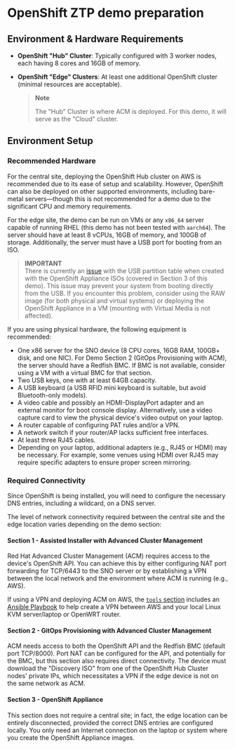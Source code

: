 # OpenShift ZTP demo preparation

## Environment & Hardware Requirements

* **OpenShift "Hub" Cluster**: Typically configured with 3 worker nodes, each having 8 cores and 16GB of memory.
* **OpenShift "Edge" Clusters**: At least one additional OpenShift cluster (minimal resources are acceptable).

  > **Note**
  >
  > The "Hub" Cluster is where ACM is deployed. For this demo, it will serve as the "Cloud" cluster.

## Environment Setup






















### Recommended Hardware

For the central site, deploying the OpenShift Hub cluster on AWS is recommended due to its ease of setup and scalability. However, OpenShift can also be deployed on other supported environments, including bare-metal servers—though this is not recommended for a demo due to the significant CPU and memory requirements.

For the edge site, the demo can be run on VMs or any `x86_64` server capable of running RHEL (this demo has not been tested with `aarch64`). The server should have at least 8 vCPUs, 16GB of memory, and 100GB of storage. Additionally, the server must have a USB port for booting from an ISO.

> **IMPORTANT**  
> There is currently an [issue](https://issues.redhat.com/browse/MGMT-18693) with the USB partition table when created with the OpenShift Appliance ISOs (covered in Section 3 of this demo). This issue may prevent your system from booting directly from the USB. If you encounter this problem, consider using the RAW image (for both physical and virtual systems) or deploying the OpenShift Appliance in a VM (mounting with Virtual Media is not affected).

If you are using physical hardware, the following equipment is recommended:

- One x86 server for the SNO device (8 CPU cores, 16GB RAM, 100GB+ disk, and one NIC). For Demo Section 2 (GitOps Provisioning with ACM), the server should have a Redfish BMC. If BMC is not available, consider using a VM with a virtual BMC for that section.
- Two USB keys, one with at least 64GB capacity.
- A USB keyboard (a USB RFID mini keyboard is suitable, but avoid Bluetooth-only models).
- A video cable and possibly an HDMI-DisplayPort adapter and an external monitor for boot console display. Alternatively, use a video capture card to view the physical device's video output on your laptop.
- A router capable of configuring PAT rules and/or a VPN.
- A network switch if your router/AP lacks sufficient free interfaces.
- At least three RJ45 cables.
- Depending on your laptop, additional adapters (e.g., RJ45 or HDMI) may be necessary. For example, some venues using HDMI over RJ45 may require specific adapters to ensure proper screen mirroring.

### Required Connectivity

Since OpenShift is being installed, you will need to configure the necessary DNS entries, including a wildcard, on a DNS server.

The level of network connectivity required between the central site and the edge location varies depending on the demo section:

#### Section 1 - Assisted Installer with Advanced Cluster Management

Red Hat Advanced Cluster Management (ACM) requires access to the device's OpenShift API. You can achieve this by either configuring NAT port forwarding for TCP/6443 to the SNO server or by establishing a VPN between the local network and the environment where ACM is running (e.g., AWS).

If using a VPN and deploying ACM on AWS, the [`tools` section](../../tools/) includes an [Ansible Playbook](../../tools/aws_vpn/README.md) to help create a VPN between AWS and your local Linux KVM server/laptop or OpenWRT router.

#### Section 2 - GitOps Provisioning with Advanced Cluster Management

ACM needs access to both the OpenShift API and the Redfish BMC (default port TCP/8000). Port NAT can be configured for the API, and potentially for the BMC, but this section also requires direct connectivity. The device must download the "Discovery ISO" from one of the OpenShift Hub Cluster nodes' private IPs, which necessitates a VPN if the edge device is not on the same network as ACM.

#### Section 3 - OpenShift Appliance

This section does not require a central site; in fact, the edge location can be entirely disconnected, provided the correct DNS entries are configured locally. You only need an Internet connection on the laptop or system where you create the OpenShift Appliance images.
